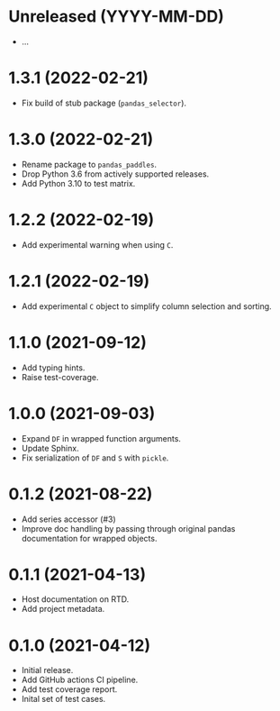 # Unreleased (YYYY-MM-DD)

- ...

# 1.3.1 (2022-02-21)

- Fix build of stub package (`pandas_selector`).

# 1.3.0 (2022-02-21)

- Rename package to `pandas_paddles`.
- Drop Python 3.6 from actively supported releases.
- Add Python 3.10 to test matrix.

# 1.2.2 (2022-02-19)

- Add experimental warning when using `C`.

# 1.2.1 (2022-02-19)

- Add experimental `C` object to simplify column selection and sorting.

# 1.1.0 (2021-09-12)

- Add typing hints.
- Raise test-coverage.

# 1.0.0 (2021-09-03)

- Expand `DF` in wrapped function arguments.
- Update Sphinx.
- Fix serialization of `DF` and `S` with `pickle`.

# 0.1.2 (2021-08-22)

- Add series accessor (#3)
- Improve doc handling by passing through original pandas documentation for
  wrapped objects.

# 0.1.1 (2021-04-13)

- Host documentation on RTD.
- Add project metadata.

# 0.1.0 (2021-04-12)

- Initial release.
- Add GitHub actions CI pipeline.
- Add test coverage report.
- Inital set of test cases.
